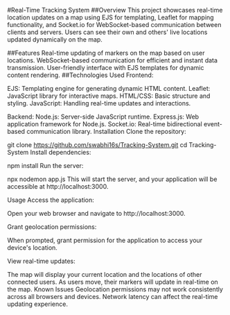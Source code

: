 #Real-Time Tracking System
##Overview
This project showcases real-time location updates on a map using EJS for templating, Leaflet for mapping functionality, and Socket.io for WebSocket-based communication between clients and servers. Users can see their own and others' live locations updated dynamically on the map.

##Features
Real-time updating of markers on the map based on user locations.
WebSocket-based communication for efficient and instant data transmission.
User-friendly interface with EJS templates for dynamic content rendering.
##Technologies Used
Frontend:

EJS: Templating engine for generating dynamic HTML content.
Leaflet: JavaScript library for interactive maps.
HTML/CSS: Basic structure and styling.
JavaScript: Handling real-time updates and interactions.

Backend:
Node.js: Server-side JavaScript runtime.
Express.js: Web application framework for Node.js.
Socket.io: Real-time bidirectional event-based communication library.
Installation
Clone the repository:

git clone https://github.com/swabhi16s/Tracking-System.git
cd Tracking-System
Install dependencies:

npm install
Run the server:

npx nodemon app.js
This will start the server, and your application will be accessible at http://localhost:3000.

Usage
Access the application:

Open your web browser and navigate to http://localhost:3000.

Grant geolocation permissions:

When prompted, grant permission for the application to access your device's location.

View real-time updates:

The map will display your current location and the locations of other connected users.
As users move, their markers will update in real-time on the map.
Known Issues
Geolocation permissions may not work consistently across all browsers and devices.
Network latency can affect the real-time updating experience.
